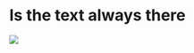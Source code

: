 # Is the text always there
<a href="https://d9ee6b88.readme-game.pages.dev/update">
  <img ismap src="https://d9ee6b88.readme-game.pages.dev/game.svg?no=cache">
</a>
